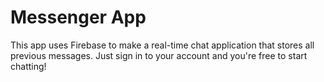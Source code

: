 # Messenger App

This app uses Firebase to make a real-time chat application that stores all previous messages. Just sign in to your account and you're free to start chatting!
